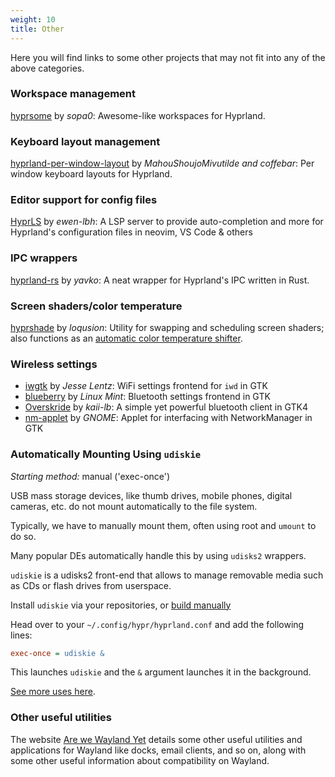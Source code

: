```yaml
---
weight: 10
title: Other
---
```


Here you will find links to some other projects that may not fit into any of the
above categories.

### Workspace management

[hyprsome](https://github.com/sopa0/hyprsome) by _sopa0_: Awesome-like
workspaces for Hyprland.

### Keyboard layout management

[hyprland-per-window-layout](https://github.com/coffebar/hyprland-per-window-layout/)
by _MahouShoujoMivutilde and coffebar_: Per window keyboard layouts for
Hyprland.

### Editor support for config files

[HyprLS](https://github.com/hyprland-community/hyprls) by _ewen-lbh_: A LSP server to provide auto-completion and more for Hyprland's configuration files in neovim, VS Code & others

### IPC wrappers

[hyprland-rs](https://github.com/yavko/hyprland-rs) by _yavko_: A neat wrapper
for Hyprland's IPC written in Rust.

### Screen shaders/color temperature

[hyprshade](https://github.com/loqusion/hyprshade) by _loqusion_: Utility for
swapping and scheduling screen shaders; also functions as an
[automatic color temperature shifter](https://en.wikipedia.org/wiki/F.lux).

### Wireless settings
- [iwgtk](https://github.com/J-Lentz/iwgtk) by _Jesse Lentz_: WiFi settings frontend for `iwd` in GTK
- [blueberry](https://github.com/linuxmint/blueberry) by _Linux Mint_: Bluetooth settings frontend in GTK
- [Overskride](https://github.com/kaii-lb/overskride) by _kaii-lb_: A simple yet powerful bluetooth client in GTK4
- [nm-applet](https://gitlab.gnome.org/GNOME/network-manager-applet) by _GNOME_: Applet for interfacing with NetworkManager in GTK

### Automatically Mounting Using `udiskie`

_Starting method:_ manual ('exec-once')

USB mass storage devices, like thumb drives, mobile phones, digital cameras,
etc. do not mount automatically to the file system.

Typically, we have to manually mount them, often using root and `umount` to do so.

Many popular DEs automatically handle this by using `udisks2` wrappers.

`udiskie` is a udisks2 front-end that allows to manage removable media such as
CDs or flash drives from userspace.

Install `udiskie` via your repositories, or
[build manually](https://github.com/coldfix/udiskie/wiki/installation)

Head over to your `~/.config/hypr/hyprland.conf` and add the following lines:

```ini
exec-once = udiskie &
```

This launches `udiskie` and the `&` argument launches it in the
background.

[See more uses here](https://github.com/coldfix/udiskie/wiki/Usage).

### Other useful utilities

The website [Are we Wayland Yet](https://arewewaylandyet.com/) details some other useful utilities and applications for Wayland like docks, email clients, and so on, along with some other useful information about compatibility on Wayland.